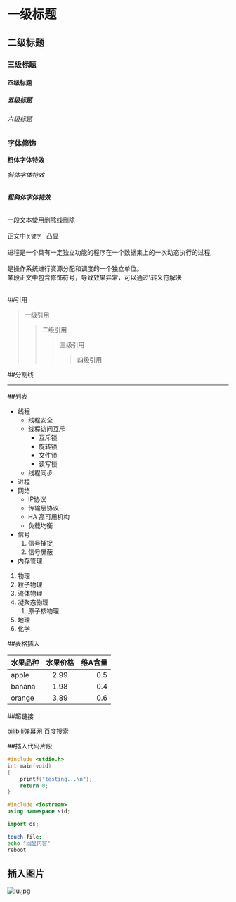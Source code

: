 # 一级标题
## 二级标题
### 三级标题
#### 四级标题
##### 五级标题
###### 六级标题

### 字体修饰

**粗体字体特效**

*斜体字体特效*<br><br>

***粗斜体字体特效***<br><br>

~~一段文本使用删除线删除~~<br><br>
正文中`关键字 ` 凸显<br><br>
进程是一个具有一定独立功能的程序在一个数据集上的一次动态执行的过程,<br><br>是操作系统进行资源分配和调度的一个独立单位。<br>
某段正文中包含修饰符号，导致效果异常，可以通过\转义符解决<br><br>

##引用

> 一级引用
>> 二级引用
>>> 三级引用
>>>> 四级引用

##分割线

*****

##列表

* 线程
  * 线程安全
  * 线程访问互斥
    * 互斥锁
    * 旋转锁
    * 文件锁
    * 读写锁
  * 线程同步
* 进程
* 网络
  * IP协议
  * 传输层协议
  * HA 高可用机构
  * 负载均衡
* 信号
  1. 信号捕捉
  2. 信号屏蔽
* 内存管理

1. 物理
  1. 粒子物理
  2. 流体物理
  3. 凝聚态物理
     1. 原子核物理
2. 地理
3. 化学

##表格插入

水果品种|水果价格|维A含量
---|:-:|---:
apple|2.99|0.5
banana|1.98|0.4
orange|3.89|0.6

##超链接

[bilibili弹幕网](https://www.bilibili.com "点击进入B站")
[百度搜索](https://www.baidu.com "点击进入")

##插入代码片段

```c
#include <stdio.h>
int main(void)
{
	printf("testing...\n");
	return 0;
}
```
```cpp
#include <iostream>
using namespace std;
```

```python
import os;
```

```bash
touch file;
echo "回显内容"
reboot
```

## 插入图片
![lu.jpg](https://s2.loli.net/2022/08/14/q9dVRtwXPM2F7AY.jpg)

